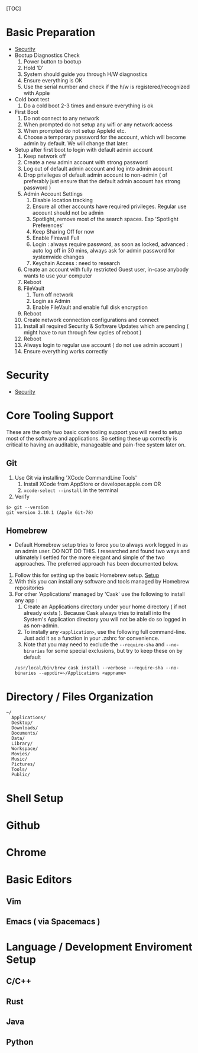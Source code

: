 
[TOC]

# Basic Preparation
* [Security](https://github.com/drduh/macOS-Security-and-Privacy-Guide)
* Bootup Diagnostics Check
  1. Power button to bootup
  1. Hold 'D'
  1. System should guide you through H/W diagnostics
  1. Ensure everything is OK
  1. Use the serial number and check if the h/w is registered/recognized with Apple
* Cold boot test
  1. Do a cold boot 2-3 times and ensure everything is ok
* First Boot 
  1. Do not connect to any network
  1. When prompted do not setup any wifi or any network access
  1. When prompted do not setup AppleId etc.
  1. Choose a temporary password for the account, which will become admin by default. We will change that later. 
* Setup after first boot to login with default admin account
  1. Keep network off
  1. Create a new admin account with strong password
  1. Log out of default admin account and log into admin account
  1. Drop privileges of default admin account to non-admin ( of preferably just ensure that the default admin account has strong password )
  1. Admin Account Settings
      1. Disable location tracking
      1. Ensure all other accounts have required privileges. Regular use account should not be admin
      1. Spotlight, remove most of the search spaces. Esp 'Spotlight Preferences'
      1. Keep Sharing Off for now
      1. Enable Firewall Full
      1. Login : always require password, as soon as locked, advanced : auto log off in 30 mins, always ask for admin password for systemwide changes
      1. Keychain Access : need to research 
  1. Create an account with fully restricted Guest user, in-case anybody wants to use your computer
  1. Reboot
  1. FileVault
      1. Turn off network
      1. Login as Admin
      1. Enable FileVault and enable full disk encryption
  1. Reboot
  1. Create network connection configurations and connect
  1. Install all required Security & Software Updates which are pending ( might have to run through few cycles of reboot )
  1. Reboot
  1. Always login to regular use account ( do not use admin account )
  1. Ensure everything works correctly

# Security
* [Security](https://github.com/drduh/macOS-Security-and-Privacy-Guide)

# Core Tooling Support
These are the only two basic core tooling support you will need to setup most of the software and applications. So setting these up correctly is critical to having an auditable, manageable and pain-free system later on.

## Git
1. Use Git via installing 'XCode CommandLine Tools'
    1. Install XCode from AppStore or developer.apple.com OR
    1. ```xcode-select --install``` in the terminal
2. Verify
```
$> git --version
git version 2.10.1 (Apple Git-78)
```
## Homebrew
* Default Homebrew setup tries to force you to always work logged in as an admin user. DO NOT DO THIS. I researched and found two ways and ultimately I settled for the more elegant and simple of the two approaches. The preferred approach has been documented below.
1. Follow this for setting up the basic Homebrew setup. [Setup](http://blog.strug.de/2012/06/my-homebrew-multi-user-setup/) 
2. With this you can install any software and tools managed by Homebrew repositories
3. For other 'Applications' managed by 'Cask' use the following to install any app : 
    1. Create an Applications directory under your home directory ( if not already exists ). Because Cask always tries to install into the System's Application directory you will not be able do so logged in as non-admin.
    1. To instally any ```<application>```, use the following full command-line. Just add it as a function in your .zshrc for convenience. 
    1. Note that you may need to exclude the ```--require-sha``` and ```--no-binaries``` for some special exclusions, but try to keep these on by default
      ```
      /usr/local/bin/brew cask install --verbose --require-sha --no-binaries --appdir=~/Applications <appname> 
      ```

# Directory / Files Organization
```
~/
  Applications/
  Desktop/
  Downloads/
  Documents/
  Data/
  Library/
  Workspace/
  Movies/
  Music/
  Pictures/
  Tools/
  Public/
```

# Shell Setup

# Github

# Chrome

# Basic Editors
## Vim
## Emacs ( via Spacemacs )

# Language / Development Enviroment Setup

## C/C++
## Rust
## Java
## Python
